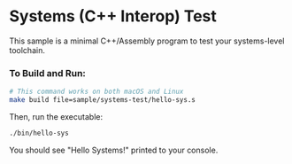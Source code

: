 # Systems (C++ Interop) Test

This sample is a minimal C++/Assembly program to test your systems-level toolchain.

### To Build and Run:

```bash
# This command works on both macOS and Linux
make build file=sample/systems-test/hello-sys.s
````

Then, run the executable:

```bash
./bin/hello-sys
```

You should see "Hello Systems\!" printed to your console.
